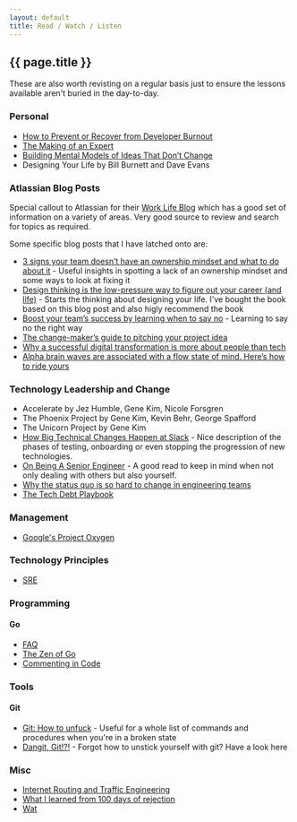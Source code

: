 ```yaml
---
layout: default
title: Read / Watch / Listen
---
```


## {{ page.title }}

These are also worth revisting on a regular basis just to ensure the lessons available aren't buried in the day-to-day.

### Personal

* [How to Prevent or Recover from Developer Burnout](https://dev.to/actitime/how-to-prevent-or-recover-from-developer-burnout-3g5f)
* [The Making of an Expert](https://hbr.org/2007/07/the-making-of-an-expert)
* [Building Mental Models of Ideas That Don’t Change](https://shopify.engineering/building-mental-models)
* Designing Your Life by Bill Burnett and Dave Evans

### Atlassian Blog Posts

Special callout to Atlassian for their [Work Life Blog](https://www.atlassian.com/blog) which has a good set of information on a variety of areas. Very good source to review and search for topics as required.

Some specific blog posts that I have latched onto are:

* [3 signs your team doesn’t have an ownership mindset and what to do about it](https://www.atlassian.com/blog/leadership/how-leaders-build-ownership-mindset) - Useful insights in spotting a lack of an ownership mindset and some ways to look at fixing it
* [Design thinking is the low-pressure way to figure out your career (and life)](https://www.atlassian.com/blog/productivity/design-thinking-for-career-and-life) - Starts the thinking about designing your life. I've bought the book based on this blog post and also higly recommend the book
* [Boost your team’s success by learning when to say no](https://www.atlassian.com/blog/productivity/boost-your-teams-success-by-learning-when-to-say-no) - Learning to say no the right way
* [The change-maker’s guide to pitching your project idea](https://www.atlassian.com/blog/productivity/how-to-pitch-project-ideas-at-work)
* [Why a successful digital transformation is more about people than tech](https://www.atlassian.com/blog/teamwork/successful-digital-transformation-people)
* [Alpha brain waves are associated with a flow state of mind. Here’s how to ride yours](https://www.atlassian.com/blog/productivity/alpha-brain-waves-are-associated-with-a-flow-state-of-mind-heres-how-to-ride-yours)

### Technology Leadership and Change

* Accelerate by Jez Humble, Gene Kim, Nicole Forsgren
* The Phoenix Project by Gene Kim, Kevin Behr, George Spafford
* The Unicorn Project by Gene Kim
* [How Big Technical Changes Happen at Slack](https://slack.engineering/how-big-technical-changes-happen-at-slack-f1569d25ee7b) - Nice description of the phases of testing, onboarding or even stopping the progression of new technologies.
* [On Being A Senior Engineer](https://www.kitchensoap.com/2012/10/25/on-being-a-senior-engineer/) - A good read to keep in mind when not only dealing with others but also yourself.
* [Why the status quo is so hard to change in engineering teams](https://www.okayhq.com/blog/status-quo-is-so-hard-to-change-in-engineering-teams)
* [The Tech Debt Playbook](https://medium.com/geekculture/the-tech-debt-playbook-4e0b2e4c034a)

### Management

* [Google's Project Oxygen](https://www.impraise.com/blog/project-oxygen-8-ways-google-resuscitated-management)

### Technology Principles

* [SRE](https://landing.google.com/sre/book/index.html)

### Programming

#### Go

* [FAQ](https://golang.org/doc/faq)
* [The Zen of Go](https://dave.cheney.net/2020/02/23/the-zen-of-go)
* [Commenting in Code](http://antirez.com/news/124)

### Tools

#### Git

* [Git: How to unfuck](https://www.youtube.com/watch?v=LP4F2rmi4r4) - Useful for a whole list of commands and procedures when you're in a broken state
* [Dangit, Git!?!](https://dangitgit.com/) - Forgot how to unstick yourself with git? Have a look here

### Misc

* [Internet Routing and Traffic Engineering](https://aws.amazon.com/blogs/architecture/internet-routing-and-traffic-engineering/)
* [What I learned from 100 days of rejection](https://www.ted.com/talks/jia_jiang_what_i_learned_from_100_days_of_rejection)
* [Wat](https://www.destroyallsoftware.com/talks/wat)
